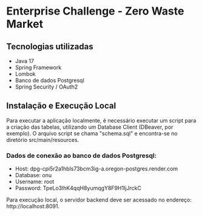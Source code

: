 # Enterprise Challenge - Zero Waste Market

## Tecnologias utilizadas

- Java 17
- Spring Framework
- Lombok
- Banco de dados Postgresql
- Spring Security / OAuth2


## Instalação e Execução Local

Para executar a aplicação localmente, é necessário executar um script para a criação das tabelas, utilizando um Database Client (DBeaver, por exemplo).
O arquivo script se chama "schema.sql" e encontra-se no diretório src/main/resources.

### Dados de conexão ao banco de dados Postgresql:

- Host: dpg-cpi5r2a1hbls73bcm3ig-a.oregon-postgres.render.com
- Database: onu
- Username: root
- Password: TpeLo3lhK4qqH8yumqgY8F9H1IjJrckC

Para execução local, o servidor backend deve ser acessado no endereço: http://localhost:8091.




